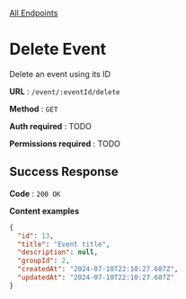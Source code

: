 [All Endpoints](../EventApi.md)

# Delete Event

Delete an event using its ID

**URL** : `/event/:eventId/delete`

**Method** : `GET`

**Auth required** : TODO

**Permissions required** : TODO

## Success Response

**Code** : `200 OK`

**Content examples**

```json
{
  "id": 13,
  "title": "Event title",
  "description": null,
  "groupId": 2,
  "createdAt": "2024-07-10T22:10:27.687Z",
  "updatedAt": "2024-07-10T22:10:27.687Z"
}
```
